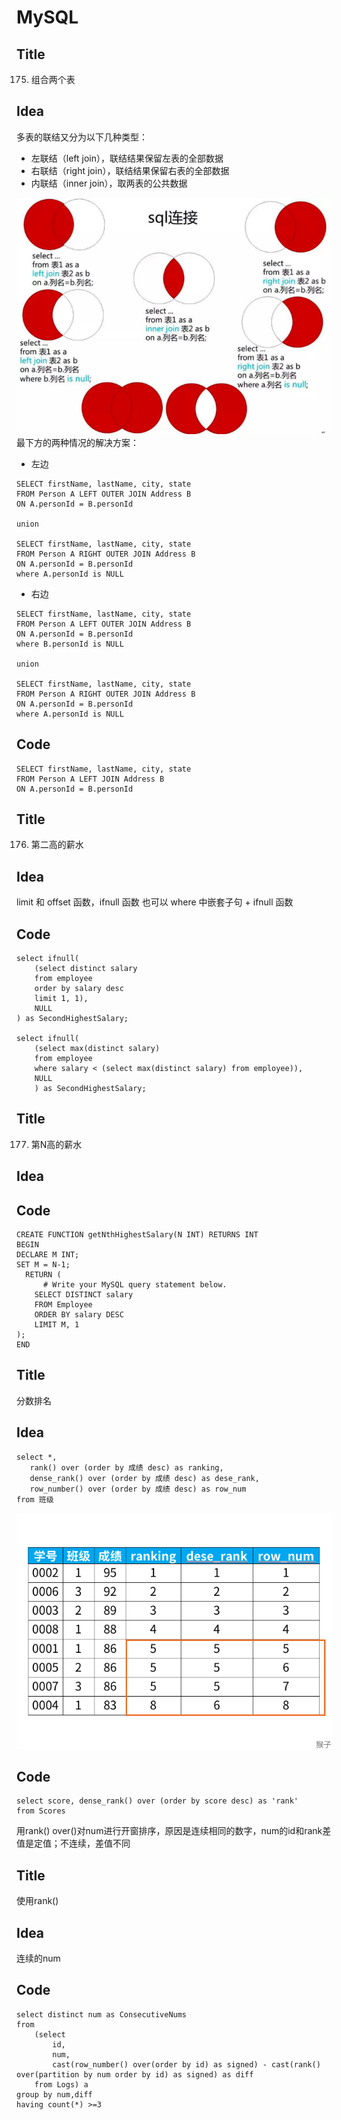 # MySQL
## Title
175. 组合两个表
## Idea
多表的联结又分为以下几种类型：
* 左联结（left join），联结结果保留左表的全部数据
* 右联结（right join），联结结果保留右表的全部数据
* 内联结（inner join），取两表的公共数据

![join](../pictures/join.png)
最下方的两种情况的解决方案：
* 左边 
```mysql
SELECT firstName, lastName, city, state
FROM Person A LEFT OUTER JOIN Address B 
ON A.personId = B.personId

union

SELECT firstName, lastName, city, state
FROM Person A RIGHT OUTER JOIN Address B
ON A.personId = B.personId
where A.personId is NULL
```
* 右边
```mysql
SELECT firstName, lastName, city, state
FROM Person A LEFT OUTER JOIN Address B
ON A.personId = B.personId
where B.personId is NULL

union

SELECT firstName, lastName, city, state
FROM Person A RIGHT OUTER JOIN Address B
ON A.personId = B.personId
where A.personId is NULL
```
## Code
```mysql
SELECT firstName, lastName, city, state
FROM Person A LEFT JOIN Address B
ON A.personId = B.personId
```

## Title
176. 第二高的薪水
## Idea
limit 和 offset 函数，ifnull 函数
也可以 where 中嵌套子句 + ifnull 函数
## Code
```mysql
select ifnull(
    (select distinct salary
    from employee
    order by salary desc
    limit 1, 1),
    NULL
) as SecondHighestSalary;

select ifnull(
    (select max(distinct salary)
    from employee
    where salary < (select max(distinct salary) from employee)),
    NULL
    ) as SecondHighestSalary;
```

## Title
177. 第N高的薪水
## Idea
## Code
```mysql
CREATE FUNCTION getNthHighestSalary(N INT) RETURNS INT
BEGIN
DECLARE M INT; 
SET M = N-1; 
  RETURN (
      # Write your MySQL query statement below.
    SELECT DISTINCT salary
    FROM Employee
    ORDER BY salary DESC
    LIMIT M, 1
);
END
```
## Title
分数排名
## Idea
```mysql
select *,
   rank() over (order by 成绩 desc) as ranking,
   dense_rank() over (order by 成绩 desc) as dese_rank,
   row_number() over (order by 成绩 desc) as row_num
from 班级
```
![排名函数](../pictures/rank.png)
## Code
```mysql
select score, dense_rank() over (order by score desc) as 'rank'
from Scores
```
用rank() over()对num进行开窗排序，原因是连续相同的数字，num的id和rank差值是定值；不连续，差值不同
## Title
使用rank()
## Idea
连续的num
## Code
```mysql
select distinct num as ConsecutiveNums
from
    (select 
        id,
        num,
        cast(row_number() over(order by id) as signed) - cast(rank() over(partition by num order by id) as signed) as diff
    from Logs) a
group by num,diff
having count(*) >=3
```



